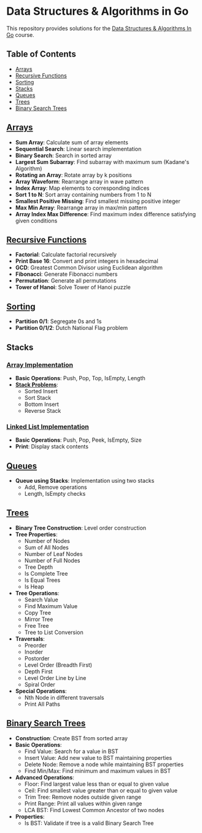 # Data Structures & Algorithms in Go
This repository provides solutions for the [Data Structures & Algorithms In Go](https://www.educative.io/courses/data-structures-and-algorithms-go) course.

## Table of Contents
- [Arrays](#arrays)
- [Recursive Functions](#recursive-functions)
- [Sorting](#sorting)
- [Stacks](#stacks)
- [Queues](#queues) 
- [Trees](#trees)
- [Binary Search Trees](#binary-search-trees)


## [Arrays](./arrays.go)
- **Sum Array**: Calculate sum of array elements
- **Sequential Search**: Linear search implementation
- **Binary Search**: Search in sorted array
- **Largest Sum Subarray**: Find subarray with maximum sum (Kadane's Algorithm)
- **Rotating an Array**: Rotate array by k positions
- **Array Waveform**: Rearrange array in wave pattern
- **Index Array**: Map elements to corresponding indices
- **Sort 1 to N**: Sort array containing numbers from 1 to N
- **Smallest Positive Missing**: Find smallest missing positive integer
- **Max Min Array**: Rearrange array in max/min pattern
- **Array Index Max Difference**: Find maximum index difference satisfying given conditions

## [Recursive Functions](./recursive.go)
- **Factorial**: Calculate factorial recursively
- **Print Base 16**: Convert and print integers in hexadecimal
- **GCD**: Greatest Common Divisor using Euclidean algorithm
- **Fibonacci**: Generate Fibonacci numbers
- **Permutation**: Generate all permutations
- **Tower of Hanoi**: Solve Tower of Hanoi puzzle


## [Sorting](./sorting.go)
- **Partition 0/1**: Segregate 0s and 1s
- **Partition 0/1/2**: Dutch National Flag problem


## Stacks
### [Array Implementation](./stack_using_array.go)
- **Basic Operations**: Push, Pop, Top, IsEmpty, Length
- [**Stack Problems**](./stack_problems.go):
  - Sorted Insert
  - Sort Stack
  - Bottom Insert
  - Reverse Stack

### [Linked List Implementation](./stack_using_ll.go)
- **Basic Operations**: Push, Pop, Peek, IsEmpty, Size
- **Print**: Display stack contents

## [Queues](./queue.go)
- **Queue using Stacks**: Implementation using two stacks
  - Add, Remove operations
  - Length, IsEmpty checks
  
## [Trees](./tree.go)
- **Binary Tree Construction**: Level order construction
- **Tree Properties**:
  - Number of Nodes
  - Sum of All Nodes
  - Number of Leaf Nodes
  - Number of Full Nodes
  - Tree Depth
  - Is Complete Tree
  - Is Equal Trees
  - Is Heap
- **Tree Operations**:
  - Search Value
  - Find Maximum Value
  - Copy Tree
  - Mirror Tree
  - Free Tree
  - Tree to List Conversion
- **Traversals**:
  - Preorder
  - Inorder
  - Postorder
  - Level Order (Breadth First)
  - Depth First
  - Level Order Line by Line
  - Spiral Order
- **Special Operations**:
  - Nth Node in different traversals
  - Print All Paths
  
## [Binary Search Trees](./binary_search_trees)
- **Construction**: Create BST from sorted array
- **Basic Operations**:
  - Find Value: Search for a value in BST
  - Insert Value: Add new value to BST maintaining properties
  - Delete Node: Remove a node while maintaining BST properties
  - Find Min/Max: Find minimum and maximum values in BST
- **Advanced Operations**:
  - Floor: Find largest value less than or equal to given value
  - Ceil: Find smallest value greater than or equal to given value
  - Trim Tree: Remove nodes outside given range
  - Print Range: Print all values within given range
  - LCA BST: Find Lowest Common Ancestor of two nodes
- **Properties**:
  - Is BST: Validate if tree is a valid Binary Search Tree